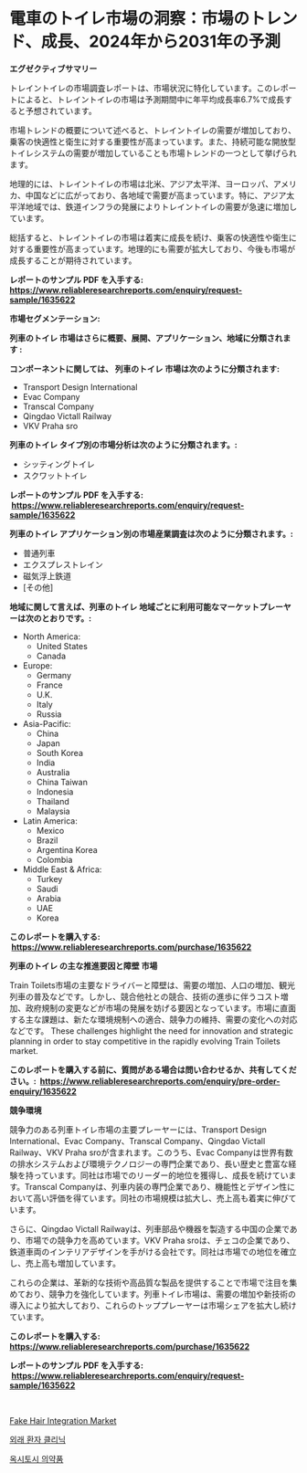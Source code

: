 <p><h1>電車のトイレ市場の洞察：市場のトレンド、成長、2024年から2031年の予測</h1></p><p><strong>エグゼクティブサマリー</strong></p>
<p><p>トレイントイレの市場調査レポートは、市場状況に特化しています。このレポートによると、トレイントイレの市場は予測期間中に年平均成長率6.7%で成長すると予想されています。</p><p>市場トレンドの概要について述べると、トレイントイレの需要が増加しており、乗客の快適性と衛生に対する重要性が高まっています。また、持続可能な開放型トイレシステムの需要が増加していることも市場トレンドの一つとして挙げられます。</p><p>地理的には、トレイントイレの市場は北米、アジア太平洋、ヨーロッパ、アメリカ、中国などに広がっており、各地域で需要が高まっています。特に、アジア太平洋地域では、鉄道インフラの発展によりトレイントイレの需要が急速に増加しています。</p><p>総括すると、トレイントイレの市場は着実に成長を続け、乗客の快適性や衛生に対する重要性が高まっています。地理的にも需要が拡大しており、今後も市場が成長することが期待されています。</p></p>
<p><strong>レポートのサンプル PDF を入手する: <a href="https://www.reliableresearchreports.com/enquiry/request-sample/1635622">https://www.reliableresearchreports.com/enquiry/request-sample/1635622</a></strong></p>
<p><strong>市場セグメンテーション:</strong></p>
<p><strong> 列車のトイレ 市場はさらに概要、展開、アプリケーション、地域に分類されます :</strong></p>
<p><strong>コンポーネントに関しては、 列車のトイレ 市場は次のように分類されます: &nbsp;</strong></p>
<p><ul><li>Transport Design International</li><li>Evac Company</li><li>Transcal Company</li><li>Qingdao Victall Railway</li><li>VKV Praha sro</li></ul></p>
<p><strong> 列車のトイレ タイプ別の市場分析は次のように分類されます。:</strong></p>
<p><ul><li>シッティングトイレ</li><li>スクワットトイレ</li></ul></p>
<p><strong>レポートのサンプル PDF を入手する: &nbsp;<a href="https://www.reliableresearchreports.com/enquiry/request-sample/1635622">https://www.reliableresearchreports.com/enquiry/request-sample/1635622</a></strong></p>
<p><strong> 列車のトイレ アプリケーション別の市場産業調査は次のように分類されます。:</strong></p>
<p><ul><li>普通列車</li><li>エクスプレストレイン</li><li>磁気浮上鉄道</li><li>[その他]</li></ul></p>
<p><strong>地域に関して言えば、列車のトイレ 地域ごとに利用可能なマーケットプレーヤーは次のとおりです。:</strong></p>
<p><ul>
    <li>
        North America:
        <ul>
            <li>United States</li>
            <li>Canada</li>
        </ul>
    </li>
    <li>
        Europe:
        <ul>
            <li>Germany</li>
            <li>France</li>
            <li>U.K.</li>
            <li>Italy</li>
            <li>Russia</li>
        </ul>
    </li>
    <li>
        Asia-Pacific:
        <ul>
            <li>China</li>
            <li>Japan</li>
            <li>South Korea</li>
            <li>India</li>
            <li>Australia</li>
            <li>China Taiwan</li>
            <li>Indonesia</li>
            <li>Thailand</li>
            <li>Malaysia</li>
        </ul>
    </li>
    <li>
        Latin America:
        <ul>
            <li>Mexico</li>
            <li>Brazil</li>
            <li>Argentina Korea</li>
            <li>Colombia</li>
        </ul>
    </li>
    <li>
        Middle East & Africa:
        <ul>
            <li>Turkey</li>
            <li>Saudi</li>
            <li>Arabia</li>
            <li>UAE</li>
            <li>Korea</li>
        </ul>
    </li>
    </ul></p>
<p><strong>このレポートを購入する: &nbsp;<a href="https://www.reliableresearchreports.com/purchase/1635622">https://www.reliableresearchreports.com/purchase/1635622</a></strong></p>
<p><strong>列車のトイレ の主な推進要因と障壁 市場</strong></p>
<p><p>Train Toilets市場の主要なドライバーと障壁は、需要の増加、人口の増加、観光列車の普及などです。しかし、競合他社との競合、技術の進歩に伴うコスト増加、政府規制の変更などが市場の発展を妨げる要因となっています。市場に直面する主な課題は、新たな環境規制への適合、競争力の維持、需要の変化への対応などです。 These challenges highlight the need for innovation and strategic planning in order to stay competitive in the rapidly evolving Train Toilets market.</p></p>
<p><strong>このレポートを購入する前に、質問がある場合は問い合わせるか、共有してください。:&nbsp; <a href="https://www.reliableresearchreports.com/enquiry/pre-order-enquiry/1635622">https://www.reliableresearchreports.com/enquiry/pre-order-enquiry/1635622</a></strong></p>
<p><strong>競争環境</strong></p>
<p><p>競争力のある列車トイレ市場の主要プレーヤーには、Transport Design International、Evac Company、Transcal Company、Qingdao Victall Railway、VKV Praha sroが含まれます。このうち、Evac Companyは世界有数の排水システムおよび環境テクノロジーの専門企業であり、長い歴史と豊富な経験を持っています。同社は市場でのリーダー的地位を獲得し、成長を続けています。Transcal Companyは、列車内装の専門企業であり、機能性とデザイン性において高い評価を得ています。同社の市場規模は拡大し、売上高も着実に伸びています。</p><p>さらに、Qingdao Victall Railwayは、列車部品や機器を製造する中国の企業であり、市場での競争力を高めています。VKV Praha sroは、チェコの企業であり、鉄道車両のインテリアデザインを手がける会社です。同社は市場での地位を確立し、売上高も増加しています。</p><p>これらの企業は、革新的な技術や高品質な製品を提供することで市場で注目を集めており、競争力を強化しています。列車トイレ市場は、需要の増加や新技術の導入により拡大しており、これらのトッププレーヤーは市場シェアを拡大し続けています。</p></p>
<p><strong>このレポートを購入する: &nbsp; <a href="https://www.reliableresearchreports.com/purchase/1635622">https://www.reliableresearchreports.com/purchase/1635622</a></strong></p>
<p><strong>レポートのサンプル PDF を入手する: &nbsp;<a href="https://www.reliableresearchreports.com/enquiry/request-sample/1635622">https://www.reliableresearchreports.com/enquiry/request-sample/1635622</a></strong><strong></strong></p>
<p>&nbsp;</p>
<p><p><a href="https://github.com/Whitneyboyettebo9kiw7yr13/Market-Research-Report-List-1/blob/main/fake-hair-integration-market.md">Fake Hair Integration Market</a></p><p><a href="https://github.com/LanceOlsotn8978/Market-Research-Report-List-1/blob/main/27334006206.md">외래 환자 클리닉</a></p><p><a href="https://github.com/lzrvbyqzftro57/Market-Research-Report-List-1/blob/main/27943196207.md">옥시토시 의약품</a></p></p>
